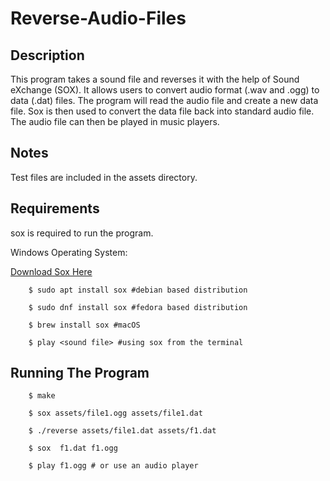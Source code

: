 # Reverse-Audio-Files

## Description

This program takes a sound file and reverses it with the help of Sound eXchange (SOX). It allows users to convert audio format (.wav and .ogg) to data (.dat) files. The program will read the audio file and create a new data file. Sox is then used to convert the data file back into standard audio file. The audio file can then be played in music players. 

## Notes

Test files are included in the assets directory.

## Requirements

sox is required to run the program.

Windows Operating System:

[Download Sox Here](https://sourceforge.net/projects/sox/files/sox/14.4.2/sox-14.4.2-win32.zip/download)

        $ sudo apt install sox #debian based distribution

        $ sudo dnf install sox #fedora based distribution

        $ brew install sox #macOS

        $ play <sound file> #using sox from the terminal

## Running The Program

        $ make

        $ sox assets/file1.ogg assets/file1.dat

        $ ./reverse assets/file1.dat assets/f1.dat

        $ sox  f1.dat f1.ogg

        $ play f1.ogg # or use an audio player
